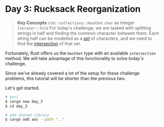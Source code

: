# Day 3: Rucksack Reorganization
> **Key Concepts**
> `std::collections::HashSet`
> `char` as integer
> `Iterator::fold`
For today's challenge, we are tasked with splitting strings in half and finding the common character between them. Each string half can be modelled as a _[set](https://en.wikipedia.org/wiki/Set_(mathematics))_ of characters, and we need to find the [intersection](https://en.wikipedia.org/wiki/Intersection_(set_theory)) of that set. 

Fortunately, Rust offers us the `HashSet` type with an available `intersection` method. We will take advantage of this functionality to solve today's challenge.

Since we've already covered a lot of the setup for these challenge problems, this tutorial will be shorter than the previous two.

Let's get started.
```bash
# aoc/
$ cargo new day_3
$ cd day_3

# add shared library
$ cargo add aoc --path ".."
```